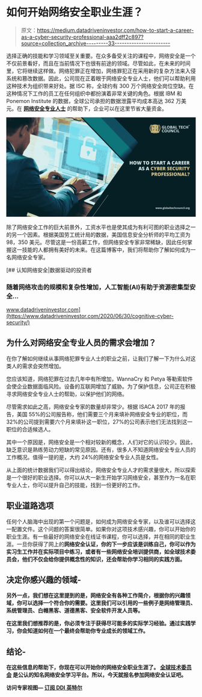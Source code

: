 # 如何开始网络安全职业生涯？

> 原文：<https://medium.datadriveninvestor.com/how-to-start-a-career-as-a-cyber-security-professional-aaa2dff2c897?source=collection_archive---------33----------------------->

选择正确的技能和学习领域至关重要。在众多备受关注的课程中，网络安全是一个不仅前景看好，而且在当前情况下也很有前途的领域。尽管如此，在未来的时间里，它将继续这样做。网络犯罪正在增加，网络罪犯正在采用新的复杂方法来入侵系统和篡改数据。因此，公司现在正着眼于网络安全专业人士，他们可以帮助利用这种技术为组织带来好处。据 ISC 称，全球约有 300 万个网络安全岗位空缺。在这种情况下工作的员工在任何组织中都扮演着非常关键的角色。根据 IBM 和 Ponemon Institute 的数据，全球公司承担的数据泄露平均成本高达 362 万美元。在 [**网络安全专业人士**](https://www.globaltechcouncil.org/certifications/certified-cybersecurity-professional/?utm_source=Article&utm_medium=kmpost&utm_campaign=September) 的帮助下，企业可以在这里节省大量资金。

![](img/2ca3c70c549156ede96bf23a6b7b98a5.png)

除了网络安全工作的巨大前景外，工资水平也是使其成为有利可图的职业选择之一的另一个因素。根据美国劳工统计局的数据，美国信息安全分析师的平均工资为 98，350 美元。尽管这是一份高薪工作，但网络安全专家非常稀缺，因此任何掌握这一技能的人都拥有美好的未来。在这篇博客中，我们将帮助你了解如何成为一名网络安全专家。

[](https://www.datadriveninvestor.com/2020/06/30/cognitive-cyber-security/) [## 认知网络安全|数据驱动的投资者

### 随着网络攻击的规模和复杂性增加，人工智能(AI)有助于资源密集型安全…

www.datadriveninvestor.com](https://www.datadriveninvestor.com/2020/06/30/cognitive-cyber-security/) 

## **为什么对网络安全专业人员的需求会增加？**

在你了解如何继续从事网络犯罪专业人士的职业之前，让我们了解一下为什么对这类人的需求会突然增加。

您应该知道，网络犯罪在过去几年中有所增加，WannaCry 和 Petya 等勒索软件会使企业数据面临风险。设备的互联网增加了威胁。为了保护信息，公司正在积极寻求网络安全专业人士的帮助，以保护他们的网络。

尽管需求如此之高，网络安全专家的数量却非常少。根据 ISACA 2017 年的报告，美国 55%的公司报告称，他们需要三个月来填补网络安全专业的职位，而 32%的公司提到需要六个月来填补这一职位，27%的公司表示他们无法找到这一职位的合适候选人。

其中一个原因是，网络安全是一个相对较新的概念，人们对它的认识较少。因此，缺乏意识是熟练劳动力短缺的常见原因。还有，很多人不知道网络安全专业人员的工作概况。值得一提的是，大约 24%的网络安全专业人员是女性。

从上面的统计数据我们可以得出结论，网络安全专业人才的需求量很大，所以探索是一个很好的职业选择。你可以从大一新生开始学习网络安全，甚至作为一名在职专业人士，你可以提升自己的技能，找到一份更好的工作。

## **职业道路选项**

任何个人脑海中出现的第一个问题是，如何成为网络安全专家，以及谁可以选择这一配置文件。这个问题的答案很简单。如果你对这项技术感兴趣，你可以开始你的职业生涯。有一些最好的网络安全在线证书课程，你可以选择，并在相同的职业生涯。一旦你获得了网上的[](https://www.globaltechcouncil.org/cybersecurity-certifications/?utm_source=Article&utm_medium=kmpost&utm_campaign=September)**网络安全认证，你的下一步应该是训练自己，你可以作为实习生工作并在实际项目中练习，或者有一些网络安全培训提供商，如全球技术委员会，他们不仅会给你提供概念性的知识，还会帮助你学习相同的实践方面。**

## ****决定你感兴趣的领域-****

**另外一点，我们想在这里提到的是，网络安全有各种工作简介，根据你的兴趣领域，你可以选择一个符合你的需要。这里我们可以引用的一些例子是网络管理员、系统管理员、白帽黑客、道德黑客、安全软件开发人员等。**

**在这里我们想推荐的是，你必须专注于获得尽可能多的实际学习经验。通过实践学习，你会知道如何在一个最终会帮助你专业成长的领域工作。**

## ****结论-****

**在这些信息的帮助下，你现在可以开始你的网络安全职业生涯了。 [**全球技术委员会**](https://www.globaltechcouncil.org/?utm_source=Article&utm_medium=kmpost&utm_campaign=September) 是公认的知名网络安全学习平台。所以，今天就报名参加网络安全认证吧。**

****访问专家视图—** [**订阅 DDI 英特尔**](https://datadriveninvestor.com/ddi-intel)**